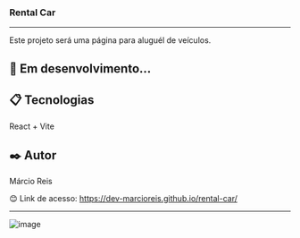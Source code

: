 ### Rental Car

---

Este projeto será uma página para aluguél de veículos.

## 🚀 Em desenvolvimento...

## 📋 Tecnologias
React + Vite

## ✒️ Autor
Márcio Reis

😊 Link de acesso: https://dev-marcioreis.github.io/rental-car/

---
![image](https://github.com/dev-marcioreis/rental-car/assets/122680054/3d695955-ded7-444f-8e93-41ed7c302411)


